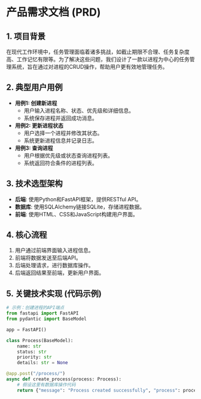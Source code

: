 # 产品需求文档 (PRD)

## 1. 项目背景
在现代工作环境中，任务管理面临着诸多挑战，如截止期限不合理、任务复杂度高、工作记忆有限等。为了解决这些问题，我们设计了一款以进程为中心的任务管理系统，旨在通过对进程的CRUD操作，帮助用户更有效地管理任务。

## 2. 典型用户用例
- **用例1: 创建新进程**
  - 用户输入进程名称、状态、优先级和详细信息。
  - 系统保存进程并返回成功消息。
- **用例2: 更新进程状态**
  - 用户选择一个进程并修改其状态。
  - 系统更新进程信息并记录日志。
- **用例3: 查询进程**
  - 用户根据优先级或状态查询进程列表。
  - 系统返回符合条件的进程列表。

## 3. 技术选型架构
- **后端**: 使用Python和FastAPI框架，提供RESTful API。
- **数据库**: 使用SQLAlchemy链接SQLite，存储进程数据。
- **前端**: 使用HTML、CSS和JavaScript构建用户界面。

## 4. 核心流程
1. 用户通过前端界面输入进程信息。
2. 前端将数据发送至后端API。
3. 后端处理请求，进行数据库操作。
4. 后端返回结果至前端，更新用户界面。

## 5. 关键技术实现 (代码示例)
```python
# 示例：创建进程的API端点
from fastapi import FastAPI
from pydantic import BaseModel

app = FastAPI()

class Process(BaseModel):
    name: str
    status: str
    priority: str
    details: str = None

@app.post("/process/")
async def create_process(process: Process):
    # 假设这里有数据库操作代码
    return {"message": "Process created successfully", "process": process}